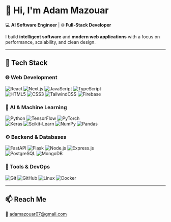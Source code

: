 # 👋 Hi, I'm Adam Mazouar  

💻 **AI Software Engineer** | 🌐 **Full-Stack Developer**  

I build **intelligent software** and **modern web applications** with a focus on performance, scalability, and clean design.  

---

## 🚀 Tech Stack  

### 🌐 Web Development  
![React](https://img.shields.io/badge/React-20232A?style=flat&logo=react&logoColor=61DAFB) 
![Next.js](https://img.shields.io/badge/Next.js-000000?style=flat&logo=nextdotjs&logoColor=white) 
![JavaScript](https://img.shields.io/badge/JavaScript-F7DF1E?style=flat&logo=javascript&logoColor=black) 
![TypeScript](https://img.shields.io/badge/TypeScript-007ACC?style=flat&logo=typescript&logoColor=white)  
![HTML5](https://img.shields.io/badge/HTML5-E34F26?style=flat&logo=html5&logoColor=white) 
![CSS3](https://img.shields.io/badge/CSS3-1572B6?style=flat&logo=css3&logoColor=white) 
![TailwindCSS](https://img.shields.io/badge/Tailwind_CSS-38B2AC?style=flat&logo=tailwind-css&logoColor=white) 
![Firebase](https://img.shields.io/badge/Firebase-FFCA28?style=flat&logo=firebase&logoColor=black)  

### 🤖 AI & Machine Learning  
![Python](https://img.shields.io/badge/Python-3776AB?style=flat&logo=python&logoColor=white) 
![TensorFlow](https://img.shields.io/badge/TensorFlow-FF6F00?style=flat&logo=tensorflow&logoColor=white) 
![PyTorch](https://img.shields.io/badge/PyTorch-EE4C2C?style=flat&logo=pytorch&logoColor=white)  
![Keras](https://img.shields.io/badge/Keras-D00000?style=flat&logo=keras&logoColor=white) 
![Scikit-Learn](https://img.shields.io/badge/Scikit--Learn-F7931E?style=flat&logo=scikitlearn&logoColor=white) 
![NumPy](https://img.shields.io/badge/NumPy-013243?style=flat&logo=numpy&logoColor=white) 
![Pandas](https://img.shields.io/badge/Pandas-150458?style=flat&logo=pandas&logoColor=white)  

### ⚙️ Backend & Databases  
![FastAPI](https://img.shields.io/badge/FastAPI-009688?style=flat&logo=fastapi&logoColor=white)
![Flask](https://img.shields.io/badge/Flask-000000?style=flat&logo=flask&logoColor=white)
![Node.js](https://img.shields.io/badge/Node.js-339933?style=flat&logo=node.js&logoColor=white) 
![Express.js](https://img.shields.io/badge/Express.js-000000?style=flat&logo=express&logoColor=white)  
![PostgreSQL](https://img.shields.io/badge/PostgreSQL-316192?style=flat&logo=postgresql&logoColor=white) 
![MongoDB](https://img.shields.io/badge/MongoDB-4EA94B?style=flat&logo=mongodb&logoColor=white)  

### 🔧 Tools & DevOps  
![Git](https://img.shields.io/badge/Git-F05032?style=flat&logo=git&logoColor=white) 
![GitHub](https://img.shields.io/badge/GitHub-181717?style=flat&logo=github&logoColor=white) 
![Linux](https://img.shields.io/badge/Linux-FCC624?style=flat&logo=linux&logoColor=black) 
![Docker](https://img.shields.io/badge/Docker-2496ED?style=flat&logo=docker&logoColor=white)  

---
## 📫 Reach Me  
📧 [adamazouar07@gmail.com](mailto:adamazouar07@gmail.com)  
